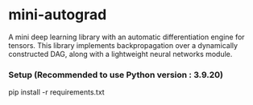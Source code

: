 # mini-autograd
A mini deep learning library with an automatic differentiation engine for tensors. This library implements backpropagation over a dynamically constructed DAG, along with a lightweight neural networks module.

### Setup (Recommended to use Python version : 3.9.20)



pip install -r requirements.txt
